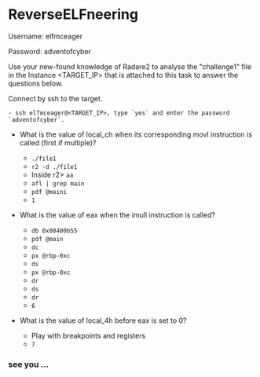# ReverseELFneering

Username: elfmceager

Password: adventofcyber

Use your new-found knowledge of Radare2 to analyse the "challenge1" file in the Instance <TARGET_IP> that is attached to this task to answer the questions below.

Connect by ssh to the target.

	- ssh elfmceager@<TARGET_IP>, type `yes` and enter the password `adventofcyber`.

- What is the value of local_ch when its corresponding movl instruction is called (first if multiple)?

	- `./file1`
	- `r2 -d ./file1`
	- Inside r2> `aa`
	- `afl | grep main`
	- `pdf @maini`
	- `1`

- What is the value of eax when the imull instruction is called?

	- `db 0x00400b55`
	- `pdf @main`
	- `dc`
	- `px @rbp-0xc`
	- `ds`
	- `px @rbp-0xc`
	- `dr`
	- `ds`
	- `dr`
	- `6`

- What is the value of local_4h before eax is set to 0?

	- Play with breakpoints and registers
	- `7`




### see you ...
